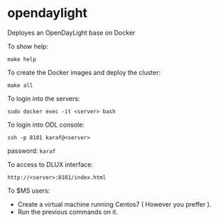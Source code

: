# opendaylight

Deployes an OpenDayLight base on Docker

To show help:

```
make help
```

To create the Docker images and deploy the cluster:

```
make all
```

To login into the servers:

```
sudo docker exec -it <server> bash
```

To login into ODL console:

```
ssh -p 8101 karaf@<server>
```

password: `karaf`

To access to DLUX interface:

```
http://<server>:8181/index.html
```
To $MS users:

- Create a virtual machine running Centos7 ( However you preffer ).
- Run the previous commands on it.
